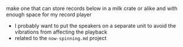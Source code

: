 make one that can store records below in a milk crate or alike
and with enough space for my record player
- I probably want to put the speakers on a separate unit to avoid the vibrations from affecting the playback
- related to the `now-spinning.md` project
